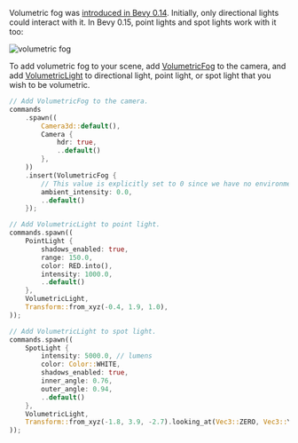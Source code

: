 Volumetric fog was [introduced in Bevy 0.14](https://bevy.org/news/bevy-0-14/#volumetric-fog-and-volumetric-lighting-light-shafts-god-rays). Initially, only directional lights could interact with it. In Bevy 0.15, point lights and spot lights work with it too:

![volumetric fog](volumetric_fog.jpg)

To add volumetric fog to your scene, add [VolumetricFog](https://docs.rs/bevy/0.15/bevy/pbr/struct.VolumetricFog.html) to the camera, and add [VolumetricLight](https://docs.rs/bevy/0.15/bevy/pbr/struct.VolumetricLight.html) to directional light, point light, or spot light that you wish to be volumetric.

```rust
// Add VolumetricFog to the camera.
commands
    .spawn((
        Camera3d::default(),
        Camera {
            hdr: true,
            ..default()
        },
    ))
    .insert(VolumetricFog {
        // This value is explicitly set to 0 since we have no environment map light.
        ambient_intensity: 0.0,
        ..default()
    });

// Add VolumetricLight to point light.
commands.spawn((
    PointLight {
        shadows_enabled: true,
        range: 150.0,
        color: RED.into(),
        intensity: 1000.0,
        ..default()
    },
    VolumetricLight,
    Transform::from_xyz(-0.4, 1.9, 1.0),
));

// Add VolumetricLight to spot light.
commands.spawn((
    SpotLight {
        intensity: 5000.0, // lumens
        color: Color::WHITE,
        shadows_enabled: true,
        inner_angle: 0.76,
        outer_angle: 0.94,
        ..default()
    },
    VolumetricLight,
    Transform::from_xyz(-1.8, 3.9, -2.7).looking_at(Vec3::ZERO, Vec3::Y),
));
```